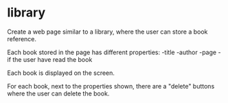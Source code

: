 # library
Create a web page similar to a library, where the user can store a book reference. 

Each book stored in the page has different properties: 
-title
-author
-page
-if the user have read the book

Each book is displayed on the screen.

For each book, next to the properties shown, there are a "delete" buttons where the user can delete the book.